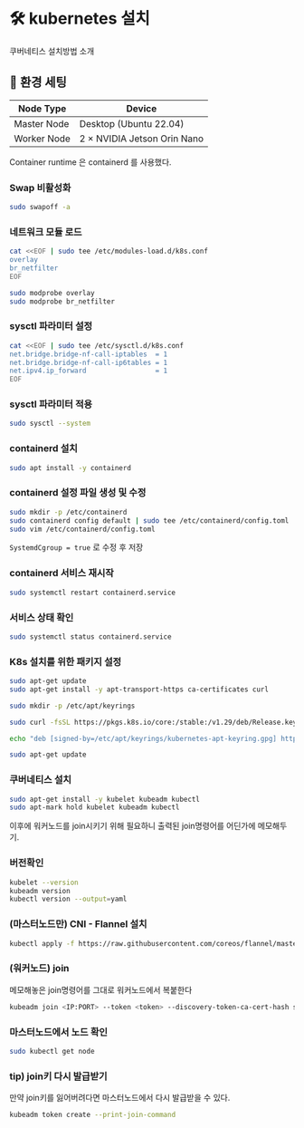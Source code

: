 # 🛠️ kubernetes 설치
쿠버네티스 설치방법 소개

## 🔧 환경 세팅
| Node Type     | Device                          |
|---------------|----------------------------------|
| Master Node   | Desktop (Ubuntu 22.04)          |
| Worker Node   | 2 × NVIDIA Jetson Orin Nano     |

Container runtime 은 containerd 를 사용했다.

### Swap 비활성화
```bash
sudo swapoff -a
```

### 네트워크 모듈 로드
```bash
cat <<EOF | sudo tee /etc/modules-load.d/k8s.conf
overlay
br_netfilter
EOF
```
```bash
sudo modprobe overlay
sudo modprobe br_netfilter
```
### sysctl 파라미터 설정
```bash
cat <<EOF | sudo tee /etc/sysctl.d/k8s.conf
net.bridge.bridge-nf-call-iptables  = 1
net.bridge.bridge-nf-call-ip6tables = 1
net.ipv4.ip_forward                 = 1
EOF
```

### sysctl 파라미터 적용
```bash
sudo sysctl --system
```

### containerd 설치
```bash
sudo apt install -y containerd
```


### containerd 설정 파일 생성 및 수정
```bash
sudo mkdir -p /etc/containerd
sudo containerd config default | sudo tee /etc/containerd/config.toml
sudo vim /etc/containerd/config.toml
```
`SystemdCgroup = true` 로 수정 후 저장

### containerd 서비스 재시작
```bash
sudo systemctl restart containerd.service
```

### 서비스 상태 확인
```bash
sudo systemctl status containerd.service
```
### K8s 설치를 위한 패키지 설정

```bash
sudo apt-get update
sudo apt-get install -y apt-transport-https ca-certificates curl
```

```bash
sudo mkdir -p /etc/apt/keyrings
```

```bash
sudo curl -fsSL https://pkgs.k8s.io/core:/stable:/v1.29/deb/Release.key | sudo gpg --dearmor -o /etc/apt/keyrings/kubernetes-apt-keyring.gpg
```

```bash
echo "deb [signed-by=/etc/apt/keyrings/kubernetes-apt-keyring.gpg] https://pkgs.k8s.io/core:/stable:/v1.29/deb/ /" | sudo tee /etc/apt/sources.list.d/kubernetes.list
```

```bash
sudo apt-get update
```

### 쿠버네티스 설치
```bash
sudo apt-get install -y kubelet kubeadm kubectl
sudo apt-mark hold kubelet kubeadm kubectl
```
이후에 워커노드를 join시키기 위해 필요하니 출력된 join명령어를 어딘가에 메모해두기. 

### 버전확인
```bash
kubelet --version
kubeadm version
kubectl version --output=yaml
```

### (마스터노드만) CNI - Flannel 설치 
```bash
kubectl apply -f https://raw.githubusercontent.com/coreos/flannel/master/Documentation/kube-flannel.yml
```

### (워커노드) join
메모해놓은 join명령어를 그대로 워커노드에서 복붙한다
```bash
kubeadm join <IP:PORT> --token <token> --discovery-token-ca-cert-hash sha256:<hash_number>
```

### 마스터노드에서 노드 확인
```bash
sudo kubectl get node
```

### tip) join키 다시 발급받기
만약 join키를 잃어버려다면 마스터노드에서 다시 발급받을 수 있다.
```bash
kubeadm token create --print-join-command
```
